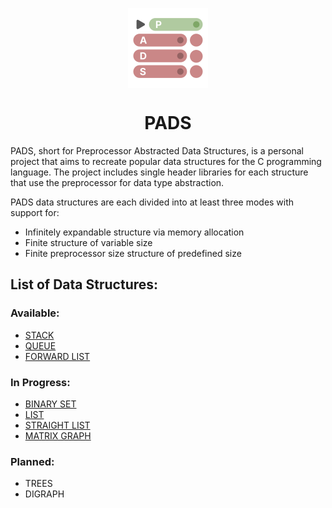 <p align="center">
  <img width="128" align="center" src="/assets/logo.svg">
</p>
<h1 align="center">
  PADS
</h1>

PADS, short for Preprocessor Abstracted Data Structures, is a personal project that aims to recreate popular data structures for the C programming language. The project includes single header libraries for each structure that use the preprocessor for data type abstraction.

PADS data structures are each divided into at least three modes with support for:

- Infinitely expandable structure via memory allocation
- Finite structure of variable size
- Finite preprocessor size structure of predefined size

## **List of Data Structures:**

### **Available:**

- [STACK](https://github.com/TheGAzed/pads/blob/main/source/stack)
- [QUEUE](https://github.com/TheGAzed/pads/blob/main/source/queue)
- [FORWARD LIST](https://github.com/TheGAzed/pads/blob/main/source/forward_list)

### **In Progress:**

- [BINARY SET](https://github.com/TheGAzed/pads/blob/main/source/binary_set)
- [LIST](https://github.com/TheGAzed/pads/blob/main/source/list)
- [STRAIGHT LIST](https://github.com/TheGAzed/pads/blob/main/source/straight_list)
- [MATRIX GRAPH](https://github.com/TheGAzed/pads/blob/main/source/matrix_graph)

### **Planned:**

- TREES
- DIGRAPH
